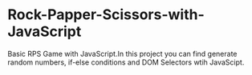 # Rock-Papper-Scissors-with-JavaScript
Basic RPS Game with JavaScript.In this project you can find generate random numbers, if-else conditions and DOM Selectors wtih JavaScipt.
